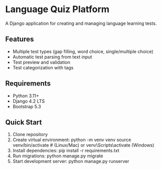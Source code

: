 # Language Quiz Platform

A Django application for creating and managing language learning tests.

## Features
- Multiple test types (gap filling, word choice, single/multiple choice)
- Automatic test parsing from text input
- Test preview and validation
- Test categorization with tags

## Requirements
- Python 3.11+
- Django 4.2 LTS
- Bootstrap 5.3

## Quick Start
1. Clone repository
2. Create virtual environment:
python -m venv venv
source venv/bin/activate  # (Linux/Mac) or venv\Scripts\activate (Windows)
3. Install dependencies:
pip install -r requirements.txt
4. Run migrations:
python manage.py migrate
5. Start development server:
python manage.py runserver
